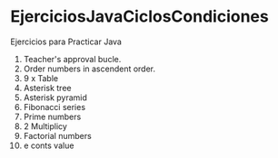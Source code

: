 # EjerciciosJavaCiclosCondiciones
Ejercicios para Practicar Java

1. Teacher's approval bucle.
2. Order numbers in ascendent order.
3. 9 x Table
4. Asterisk tree
5. Asterisk pyramid
6. Fibonacci series
7. Prime numbers
8. 2 Multiplicy 
9. Factorial numbers
10. e conts value

